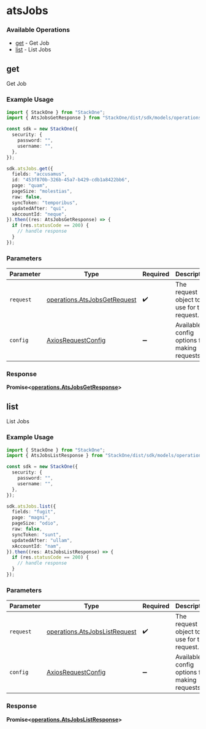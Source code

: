 # atsJobs

### Available Operations

* [get](#get) - Get Job
* [list](#list) - List Jobs

## get

Get Job

### Example Usage

```typescript
import { StackOne } from "StackOne";
import { AtsJobsGetResponse } from "StackOne/dist/sdk/models/operations";

const sdk = new StackOne({
  security: {
    password: "",
    username: "",
  },
});

sdk.atsJobs.get({
  fields: "accusamus",
  id: "453f870b-326b-45a7-b429-cdb1a8422bb6",
  page: "quam",
  pageSize: "molestias",
  raw: false,
  syncToken: "temporibus",
  updatedAfter: "qui",
  xAccountId: "neque",
}).then((res: AtsJobsGetResponse) => {
  if (res.statusCode == 200) {
    // handle response
  }
});
```

### Parameters

| Parameter                                                                    | Type                                                                         | Required                                                                     | Description                                                                  |
| ---------------------------------------------------------------------------- | ---------------------------------------------------------------------------- | ---------------------------------------------------------------------------- | ---------------------------------------------------------------------------- |
| `request`                                                                    | [operations.AtsJobsGetRequest](../../models/operations/atsjobsgetrequest.md) | :heavy_check_mark:                                                           | The request object to use for the request.                                   |
| `config`                                                                     | [AxiosRequestConfig](https://axios-http.com/docs/req_config)                 | :heavy_minus_sign:                                                           | Available config options for making requests.                                |


### Response

**Promise<[operations.AtsJobsGetResponse](../../models/operations/atsjobsgetresponse.md)>**


## list

List Jobs

### Example Usage

```typescript
import { StackOne } from "StackOne";
import { AtsJobsListResponse } from "StackOne/dist/sdk/models/operations";

const sdk = new StackOne({
  security: {
    password: "",
    username: "",
  },
});

sdk.atsJobs.list({
  fields: "fugit",
  page: "magni",
  pageSize: "odio",
  raw: false,
  syncToken: "sunt",
  updatedAfter: "ullam",
  xAccountId: "nam",
}).then((res: AtsJobsListResponse) => {
  if (res.statusCode == 200) {
    // handle response
  }
});
```

### Parameters

| Parameter                                                                      | Type                                                                           | Required                                                                       | Description                                                                    |
| ------------------------------------------------------------------------------ | ------------------------------------------------------------------------------ | ------------------------------------------------------------------------------ | ------------------------------------------------------------------------------ |
| `request`                                                                      | [operations.AtsJobsListRequest](../../models/operations/atsjobslistrequest.md) | :heavy_check_mark:                                                             | The request object to use for the request.                                     |
| `config`                                                                       | [AxiosRequestConfig](https://axios-http.com/docs/req_config)                   | :heavy_minus_sign:                                                             | Available config options for making requests.                                  |


### Response

**Promise<[operations.AtsJobsListResponse](../../models/operations/atsjobslistresponse.md)>**

